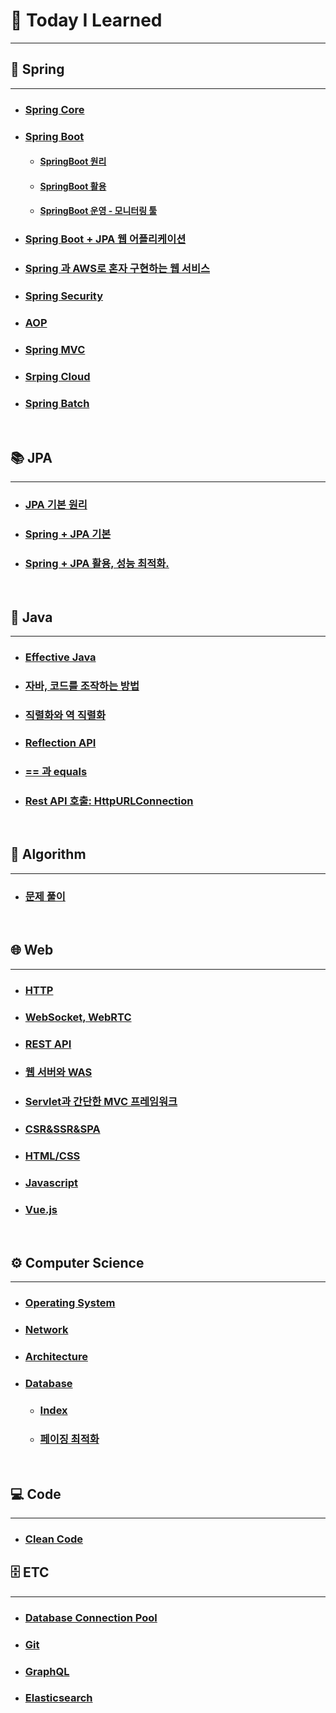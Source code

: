 # 🧐 Today I Learned
****

## 🌱 Spring
***
- ### [Spring Core](./Spring/SpringCore)
- ### [Spring Boot](./Spring/SpringBoot)
    - #### [SpringBoot 원리](./Spring/SpringBoot/스프링%20부트%20원리.md)
    - #### [SpringBoot 활용](./Spring/SpringBoot/스프링%20부트%20활용.md)
    - #### [SpringBoot 운영 - 모니터링 툴](./Spring/SpringBoot/스프링%20부트%20운영.md)
    
- ### [Spring Boot + JPA 웹 어플리케이션](./Spring/SpringBoot-JPA-WebApplication)
- ### [Spring 과 AWS로 혼자 구현하는 웹 서비스](https://github.com/kimtaejun97/SpringBoot-AWS)
- ### [Spring Security](./Spring/SpringSecurity.md)
- ### [AOP](./Spring/AOP.md)
- ### [Spring MVC](Spring/SpringMVC/MVC.md)
- ### [Srping Cloud](Spring/SpringCloud)
- ### [Spring Batch](Spring/SpringBatch)
<br>

## 📚 JPA
***
- ### [JPA 기본 원리](./JPA/자바%20ORM%20표준%20JPA)
- ### [Spring + JPA 기본](./JPA/SpringBoot와%20JPA%20기본)
- ### [Spring + JPA 활용, 성능 최적화.](./JPA/SpringBoot와%20JPA%20활용)

<br>

## 📃 Java
****
- ### [Effective Java](./Java/EffectiveJava)
- ### [자바, 코드를 조작하는 방법](./Java/자바,%20코드를%20조작하는%20방법)
- ### [직렬화와 역 직렬화](./Java/직렬화,역직렬화)
- ### [Reflection API](./Java/ReflectionAPI)
- ### [== 과 equals](./Java/'=='과'equals'.md)
- ### [Rest API 호출: HttpURLConnection](./Java/restAPI)

<br>

## 🔑 Algorithm
***
- ### [문제 풀이](https://github.com/kimtaejun97/Algorithm)

<br>

## 🌐 Web
****
- ### [HTTP](./HTTP)
- ### [WebSocket, WebRTC](webrtc)
- ### [REST API](Web/REST_API.md)
- ### [웹 서버와 WAS](Web/WebServer&WAS.md)
- ### [Servlet과 간단한 MVC 프레임워크](Spring/SpringMVC/Servlet과MVC프레임워크.md)
- ### [CSR&SSR&SPA](Web/CSR&SSR&SPA.md)

- ### [HTML/CSS](Frontend/html:css)
- ### [Javascript](Frontend/javascript)
- ### [Vue.js](Frontend/vuejs)

<br>

## ⚙️ Computer Science
****
- ### [Operating System](./CS/OS)
- ### [Network](./CS/Network)
- ### [Architecture](./CS/ComputerArchitecture)
- ### [Database](./CS/Database)
  - ### [Index](./CS/Database/Index.md)
  - ### [페이징 최적화](./CS/Database/페이징최적화.md)

<br>

## 💻 Code
****
- ### [Clean Code](./CleanCode)

## 🗄 ETC
***
- ### [Database Connection Pool](ETC/DBCP.md)
- ### [Git](Git)
- ### [GraphQL](ETC/graphQL.md)
- ### [Elasticsearch](ETC/Elasticsearch.md)

